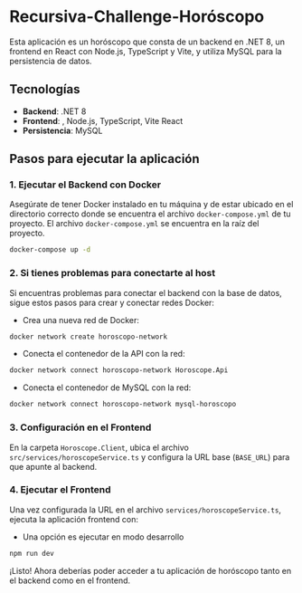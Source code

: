 # Recursiva-Challenge-Horóscopo  
Esta aplicación es un horóscopo que consta de un backend en .NET 8, un frontend en React con Node.js, TypeScript y Vite, y utiliza MySQL para la persistencia de datos.  

## Tecnologías 
- **Backend**: .NET 8 
- **Frontend**: , Node.js, TypeScript, Vite React
- **Persistencia**: MySQL  

## Pasos para ejecutar la aplicación  

### 1. Ejecutar el Backend con Docker
 
Asegúrate de tener Docker instalado en tu máquina y de estar ubicado en el directorio correcto donde se encuentra el archivo `docker-compose.yml` de tu proyecto. El archivo `docker-compose.yml` se encuentra en la raíz del proyecto.

```bash
docker-compose up -d
```

### 2. Si tienes problemas para conectarte al host

Si encuentras problemas para conectar el backend con la base de datos, sigue estos pasos para crear y conectar redes Docker:

- Crea una nueva red de Docker:
    
```bash
docker network create horoscopo-network
```

- Conecta el contenedor de la API con la red:

```bash
docker network connect horoscopo-network Horoscope.Api
```
    
- Conecta el contenedor de MySQL con la red:

```bash
docker network connect horoscopo-network mysql-horoscopo
```


### 3. Configuración en el Frontend

En la carpeta `Horoscope.Client`, ubica el archivo `src/services/horoscopeService.ts` y configura la URL base (`BASE_URL`) para que apunte al backend.

### 4. Ejecutar el Frontend

Una vez configurada la URL en el archivo `services/horoscopeService.ts`, ejecuta la aplicación frontend con:

- Una opción es ejecutar en modo desarrollo 
```bash
npm run dev
```

¡Listo! Ahora deberías poder acceder a tu aplicación de horóscopo tanto en el backend como en el frontend.
